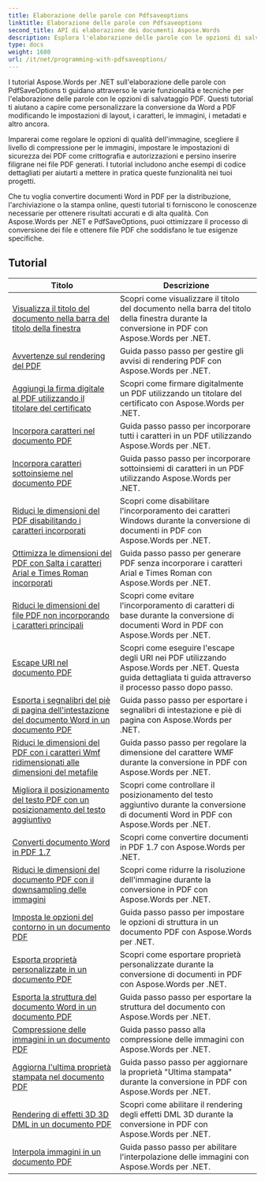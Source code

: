 ```yaml
---
title: Elaborazione delle parole con Pdfsaveoptions
linktitle: Elaborazione delle parole con Pdfsaveoptions
second_title: API di elaborazione dei documenti Aspose.Words
description: Esplora l'elaborazione delle parole con le opzioni di salvataggio PDF in Aspose.Words per .NET. Scopri come generare documenti Word in PDF con funzionalità avanzate attraverso tutorial passo passo e codice di esempio.
type: docs
weight: 1680
url: /it/net/programming-with-pdfsaveoptions/
---
```

I tutorial Aspose.Words per .NET sull'elaborazione delle parole con PdfSaveOptions ti guidano attraverso le varie funzionalità e tecniche per l'elaborazione delle parole con le opzioni di salvataggio PDF. Questi tutorial ti aiutano a capire come personalizzare la conversione da Word a PDF modificando le impostazioni di layout, i caratteri, le immagini, i metadati e altro ancora.

Imparerai come regolare le opzioni di qualità dell'immagine, scegliere il livello di compressione per le immagini, impostare le impostazioni di sicurezza dei PDF come crittografia e autorizzazioni e persino inserire filigrane nei file PDF generati. I tutorial includono anche esempi di codice dettagliati per aiutarti a mettere in pratica queste funzionalità nei tuoi progetti.

Che tu voglia convertire documenti Word in PDF per la distribuzione, l'archiviazione o la stampa online, questi tutorial ti forniscono le conoscenze necessarie per ottenere risultati accurati e di alta qualità. Con Aspose.Words per .NET e PdfSaveOptions, puoi ottimizzare il processo di conversione dei file e ottenere file PDF che soddisfano le tue esigenze specifiche.

 ## Tutorial
| Titolo | Descrizione |
| --- | --- |
| [Visualizza il titolo del documento nella barra del titolo della finestra](./display-doc-title-in-window-titlebar/) | Scopri come visualizzare il titolo del documento nella barra del titolo della finestra durante la conversione in PDF con Aspose.Words per .NET. |
| [Avvertenze sul rendering del PDF](./pdf-render-warnings/) | Guida passo passo per gestire gli avvisi di rendering PDF con Aspose.Words per .NET. |
| [Aggiungi la firma digitale al PDF utilizzando il titolare del certificato](./digitally-signed-pdf-using-certificate-holder/) | Scopri come firmare digitalmente un PDF utilizzando un titolare del certificato con Aspose.Words per .NET. |
| [Incorpora caratteri nel documento PDF](./embedded-all-fonts/) | Guida passo passo per incorporare tutti i caratteri in un PDF utilizzando Aspose.Words per .NET. |
| [Incorpora caratteri sottoinsieme nel documento PDF](./embedded-subset-fonts/) | Guida passo passo per incorporare sottoinsiemi di caratteri in un PDF utilizzando Aspose.Words per .NET. |
| [Riduci le dimensioni del PDF disabilitando i caratteri incorporati](./disable-embed-windows-fonts/) | Scopri come disabilitare l'incorporamento dei caratteri Windows durante la conversione di documenti in PDF con Aspose.Words per .NET. |
| [Ottimizza le dimensioni del PDF con Salta i caratteri Arial e Times Roman incorporati](./skip-embedded-arial-and-times-roman-fonts/) | Guida passo passo per generare PDF senza incorporare i caratteri Arial e Times Roman con Aspose.Words per .NET. |
| [Riduci le dimensioni del file PDF non incorporando i caratteri principali](./avoid-embedding-core-fonts/) | Scopri come evitare l'incorporamento di caratteri di base durante la conversione di documenti Word in PDF con Aspose.Words per .NET. |
| [Escape URI nel documento PDF](./escape-uri/) | Scopri come eseguire l'escape degli URI nei PDF utilizzando Aspose.Words per .NET. Questa guida dettagliata ti guida attraverso il processo passo dopo passo. |
| [Esporta i segnalibri del piè di pagina dell'intestazione del documento Word in un documento PDF](./export-header-footer-bookmarks/) | Guida passo passo per esportare i segnalibri di intestazione e piè di pagina con Aspose.Words per .NET. |
| [Riduci le dimensioni del PDF con i caratteri Wmf ridimensionati alle dimensioni del metafile](./scale-wmf-fonts-to-metafile-size/) | Guida passo passo per regolare la dimensione del carattere WMF durante la conversione in PDF con Aspose.Words per .NET. |
| [Migliora il posizionamento del testo PDF con un posizionamento del testo aggiuntivo](./additional-text-positioning/) | Scopri come controllare il posizionamento del testo aggiuntivo durante la conversione di documenti Word in PDF con Aspose.Words per .NET. |
| [Converti documento Word in PDF 1.7](./conversion-to-pdf-17/) | Scopri come convertire documenti in PDF 1.7 con Aspose.Words per .NET. |
| [Riduci le dimensioni del documento PDF con il downsampling delle immagini](./downsampling-images/) | Scopri come ridurre la risoluzione dell'immagine durante la conversione in PDF con Aspose.Words per .NET. |
| [Imposta le opzioni del contorno in un documento PDF](./set-outline-options/) | Guida passo passo per impostare le opzioni di struttura in un documento PDF con Aspose.Words per .NET. |
| [Esporta proprietà personalizzate in un documento PDF](./custom-properties-export/) | Scopri come esportare proprietà personalizzate durante la conversione di documenti in PDF con Aspose.Words per .NET. |
| [Esporta la struttura del documento Word in un documento PDF](./export-document-structure/) | Guida passo passo per esportare la struttura del documento con Aspose.Words per .NET. |
| [Compressione delle immagini in un documento PDF](./image-compression/) | Guida passo passo alla compressione delle immagini con Aspose.Words per .NET. |
| [Aggiorna l'ultima proprietà stampata nel documento PDF](./update-last-printed-property/) | Guida passo passo per aggiornare la proprietà "Ultima stampata" durante la conversione in PDF con Aspose.Words per .NET. |
| [Rendering di effetti 3D 3D DML in un documento PDF](./dml-3deffects-rendering/) | Scopri come abilitare il rendering degli effetti DML 3D durante la conversione in PDF con Aspose.Words per .NET. |
| [Interpola immagini in un documento PDF](./interpolate-images/) | Guida passo passo per abilitare l'interpolazione delle immagini con Aspose.Words per .NET. |